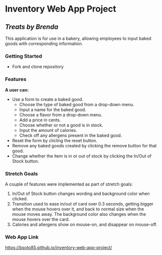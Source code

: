 # Inventory Web App Project
## _Treats by Brenda_

This application is for use in a bakery, allowing employees to input baked goods with corresponding information.

### Getting Started
- Fork and clone repository

### Features
__A user can:__
- Use a form to create a baked good.
  - Choose the type of baked good from a drop-down menu.
  - Input a name for the baked good.
  - Choose a flavor from a drop-down menu.
  - Add a price in cents.
  - Choose whether or not a good is in stock.
  - Input the amount of calories.
  - Check off any allergens present in the baked good.
- Reset the form by clicling the reset button.
- Remove any baked goods created by clicking the remove button for that good.
- Change whether the item is in or out of stock by clicking the In/Out of Stock button.

### Stretch Goals

A couple of features were implemented as part of stretch goals:

1. In/Out of Stock button changes wording and background color when clicked.
1. Transition used to ease in/out of card over 0.3 seconds, getting bigger when the mouse hovers over it, and back to normal size when the mouse moves away. The background color also changes when the mouse hovers over the card.
1. Calories and allergens show on mouse-on, and disappear on mouse-off.

### Web App Link
https://bsoto85.github.io/inventory-web-app-project/